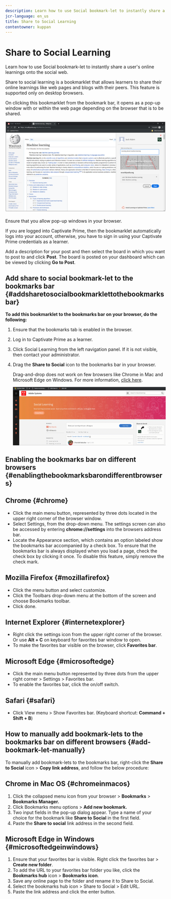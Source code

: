 ```yaml
---
description: Learn how to use Social bookmark-let to instantly share a user's online learnings onto the social web.
jcr-language: en_us
title: Share to Social Learning
contentowner: kuppan
---
```



# Share to Social Learning

Learn how to use Social bookmark-let to instantly share a user's online learnings onto the social web.

Share to social learning is a bookmarklet that allows learners to share their online learnings like web pages and blogs with their peers. This feature is supported only on desktop browsers.

On clicking this bookmarklet from the bookmark bar, it opens as a pop-up window with or within the web page depending on the browser that is to be shared.

![](assets/share-to-social-popup-23.png)

Ensure that you allow pop-up windows in your browser. 

If you are logged into Captivate Prime, then the bookmarklet automatically logs into your account, otherwise, you have to sign in using your Captivate Prime credentials as a learner.

Add a description for your post and then select the board in which you want to post to and click **Post**. The board is posted on your dashboard which can be viewed by clicking **Go to Post**.

## Add share to social bookmark-let to the bookmarks bar {#addsharetosocialbookmarklettothebookmarksbar}

**To add this bookmarklet to the bookmarks bar on your browser, do the following:**

1. Ensure that the bookmarks tab is enabled in the browser. 
1. Log in to Captivate Prime as a learner. 
1. Click Social Learning from the left navigation panel. If it is not visible, then contact your administrator. 
1. Drag the **Share to Social** icon to the bookmarks bar in your browser.

   Drag-and-drop does not work on few browsers like Chrome in Mac and  Microsoft Edge on Windows. For more information, [click here](share-to-social.md#add%20bookmarkl-let%20manually).

   ![](assets/bookmarklet-2.gif)

## Enabling the bookmarks bar on different browsers {#enablingthebookmarksbarondifferentbrowsers}

## Chrome {#chrome}

* Click the main menu button, represented by three dots located in the upper right corner of the browser window.
* Select Settings, from the drop-down menu. The settings screen can also be accessed by entering **chrome://settings** into the browsers address bar.
* Locate the Appearance section, which contains an option labeled show the bookmarks bar accompanied by a check box. To ensure that the bookmarks bar is always displayed when you load a page, check the check box by clicking it once. To disable this feature, simply  remove the check mark.

## Mozilla Firefox {#mozillafirefox}

* Click the menu button and select customize.
* Click the Toolbars drop-down menu at the bottom of the screen and choose Bookmarks toolbar.
* Click done. 

## Internet Explorer {#internetexplorer}

* Right click the settings icon from the upper right corner of the browser. Or use **Alt + C** on keyboard for favorites bar window to open.
* To make the favorites bar visible on the browser, click **Favorites bar**. 

## Microsoft Edge {#microsoftedge}

* Click the main menu button represented by three dots from the upper right corner > Settings > Favorites bar.
* To enable the favorites bar, click the on/off switch.

## Safari {#safari}

* Click View menu > Show Favorites bar. (Keyboard shortcut: **Command + Shift + B**)

## How to manually add bookmark-lets to the bookmarks bar on different browsers {#add-bookmark-let-manually}

To manually add bookmark-lets to the bookmarks bar, right-click the **Share to Social** icon > **Copy link address**, and follow the below procedure:

## Chrome in Mac OS {#chromeinmacos}

1. Click the collapsed menu icon from your browser >  **Bookmarks** > **Bookmarks Manager.**
1. Click Bookmarks menu  options > **Add new bookmark.**
1. Two input fields in the pop-up dialog appear. Type a name of your choice for the bookmark like **Share to Social** in the first field.
1. Paste the **Share to social** link address in the second field.

## Microsoft Edge in Windows {#microsoftedgeinwindows}

1. Ensure that your favorites bar is visible. Right click the favorites bar > **Create new folder**.
1.  To add the URL to your favorites bar folder you like, click the **Bookmarks hub** icon > **Bookmarks icon**. 
1. Save any online page to the folder and rename it to Share to Social.
1. Select the bookmarks hub icon  > Share to Social > Edit URL.
1. Paste the link address and click the enter button.

